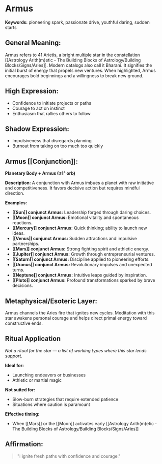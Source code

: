 # Armus


**Keywords:** pioneering spark, passionate drive, youthful daring, sudden starts

## General Meaning:
Armus refers to 41 Arietis, a bright multiple star in the
constellation [[Astrology Arith(m)etic - The Building Blocks of Astrology/Building Blocks/Signs/Aries]]. Modern catalogs also call it Bharani. It
signifies the initial burst of energy that propels new ventures. When
highlighted, Armus encourages bold beginnings and a willingness to
break new ground.

## High Expression:
- Confidence to initiate projects or paths
- Courage to act on instinct
- Enthusiasm that rallies others to follow

## Shadow Expression:
- Impulsiveness that disregards planning
- Burnout from taking on too much too quickly

## Armus [[Conjunction]]:

**Planetary Body + Armus (≤1° orb)**

**Description:**
A conjunction with Armus imbues a planet with raw initiative and
competitiveness. It favors decisive action but requires mindful
direction.

**Examples:**
- **[[Sun]] conjunct Armus:** Leadership forged through daring choices.
- **[[Moon]] conjunct Armus:** Emotional vitality and spontaneous reactions.
- **[[Mercury]] conjunct Armus:** Quick thinking; ability to launch new ideas.
- **[[Venus]] conjunct Armus:** Sudden attractions and impulsive
  partnerships.
- **[[Mars]] conjunct Armus:** Strong fighting spirit and athletic energy.
- **[[Jupiter]] conjunct Armus:** Growth through entrepreneurial ventures.
- **[[Saturn]] conjunct Armus:** Discipline applied to pioneering efforts.
- **[[Uranus]] conjunct Armus:** Revolutionary impulses and unexpected turns.
- **[[Neptune]] conjunct Armus:** Intuitive leaps guided by inspiration.
- **[[Pluto]] conjunct Armus:** Profound transformations sparked by
  brave decisions.

## Metaphysical/Esoteric Layer:
Armus channels the Aries fire that ignites new cycles. Meditation with
this star awakens personal courage and helps direct primal energy
toward constructive ends.

## Ritual Application
*Not a ritual for the star — a list of working types where this star
lends support.*

**Ideal for:**
- Launching endeavors or businesses
- Athletic or martial magic

**Not suited for:**
- Slow-burn strategies that require extended patience
- Situations where caution is paramount

**Effective timing:**
- When [[Mars]] or the [[Moon]] activates early [[Astrology Arith(m)etic - The Building Blocks of Astrology/Building Blocks/Signs/Aries]]

## Affirmation:

> "I ignite fresh paths with confidence and courage."

